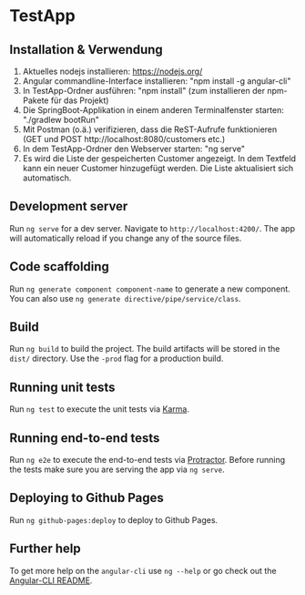# TestApp

## Installation & Verwendung

1. Aktuelles nodejs installieren: https://nodejs.org/
2. Angular commandline-Interface installieren: "npm install -g angular-cli"
3. In TestApp-Ordner ausführen: "npm install" (zum installieren der npm-Pakete für das Projekt)
4. Die SpringBoot-Applikation in einem anderen Terminalfenster starten: "./gradlew bootRun"
5. Mit Postman (o.ä.) verifizieren, dass die ReST-Aufrufe funktionieren (GET und POST http://localhost:8080/customers etc.)
6. In dem TestApp-Ordner den Webserver starten: "ng serve"
7. Es wird die Liste der gespeicherten Customer angezeigt. In dem Textfeld kann ein neuer Customer hinzugefügt werden. Die Liste aktualisiert sich automatisch.

## Development server
Run `ng serve` for a dev server. Navigate to `http://localhost:4200/`. The app will automatically reload if you change any of the source files.

## Code scaffolding

Run `ng generate component component-name` to generate a new component. You can also use `ng generate directive/pipe/service/class`.

## Build

Run `ng build` to build the project. The build artifacts will be stored in the `dist/` directory. Use the `-prod` flag for a production build.

## Running unit tests

Run `ng test` to execute the unit tests via [Karma](https://karma-runner.github.io).

## Running end-to-end tests

Run `ng e2e` to execute the end-to-end tests via [Protractor](http://www.protractortest.org/).
Before running the tests make sure you are serving the app via `ng serve`.

## Deploying to Github Pages

Run `ng github-pages:deploy` to deploy to Github Pages.

## Further help

To get more help on the `angular-cli` use `ng --help` or go check out the [Angular-CLI README](https://github.com/angular/angular-cli/blob/master/README.md).
